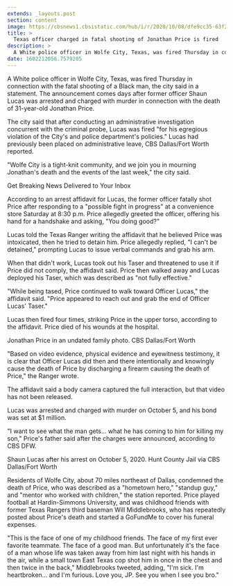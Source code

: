 ```yaml
--- 
extends: _layouts.post 
section: content 
image: https://cbsnews1.cbsistatic.com/hub/i/r/2020/10/08/dfe9cc35-63f2-453b-90e5-149642e3faf1/thumbnail/1200x630/b17d2a3a036983045602c6e6899dc160/gettyimages-1228918345.jpg 
title: > 
  Texas officer charged in fatal shooting of Jonathan Price is fired 
description: > 
  A White police officer in Wolfe City, Texas, was fired Thursday in connection with the fatal shooting of a Black man, the city said in a statement.The announcement comes days after former officer Shaun Lucas was arrested and charged with murder in connection with the death of 31-year-old Jonathan Price.Lucas told the Texas Ranger writing the affidavit that he believed Price was intoxicated, then he tried to detain him."While being tased, Price continued to walk toward Officer Lucas," the affidavit said."Price appeared to reach out and grab the end of Officer Lucas' Taser." 
date: 1602212056.7579205 
--- 
```

A White police officer in Wolfe City, Texas, was fired Thursday in connection with the fatal shooting of a Black man, the city said in a statement. The announcement comes days after former officer Shaun Lucas was arrested and charged with murder in connection with the death of 31-year-old Jonathan Price.

The city said that after conducting an administrative investigation concurrent with the criminal probe, Lucas was fired "for his egregious violation of the City's and police department's policies." Lucas had previously been placed on administrative leave, CBS Dallas/Fort Worth reported.

"Wolfe City is a tight-knit community, and we join you in mourning Jonathan's death and the events of the last week," the city said.

Get Breaking News Delivered to Your Inbox

According to an arrest affidavit for Lucas, the former officer fatally shot Price after responding to a "possible fight in progress" at a convenience store Saturday at 8:30 p.m. Price allegedly greeted the officer, offering his hand for a handshake and asking, "You doing good?"

Lucas told the Texas Ranger writing the affidavit that he believed Price was intoxicated, then he tried to detain him. Price allegedly replied, "I can't be detained," prompting Lucas to issue verbal commands and grab his arm.

When that didn't work, Lucas took out his Taser and threatened to use it if Price did not comply, the affidavit said. Price then walked away and Lucas deployed his Taser, which was described as "not fully effective."

"While being tased, Price continued to walk toward Officer Lucas," the affidavit said. "Price appeared to reach out and grab the end of Officer Lucas' Taser."

Lucas then fired four times, striking Price in the upper torso, according to the affidavit. Price died of his wounds at the hospital.

Jonathan Price in an undated family photo. CBS Dallas/Fort Worth

"Based on video evidence, physical evidence and eyewitness testimony, it is clear that Officer Lucas did then and there intentionally and knowingly cause the death of Price by discharging a firearm causing the death of Price," the Ranger wrote.

The affidavit said a body camera captured the full interaction, but that video has not been released.

Lucas was arrested and charged with murder on October 5, and his bond was set at $1 million.

"I want to see what the man gets… what he has coming to him for killing my son," Price's father said after the charges were announced, according to CBS DFW.

Shaun Lucas after his arrest on October 5, 2020. Hunt County Jail via CBS Dallas/Fort Worth

Residents of Wolfe City, about 70 miles northeast of Dallas, condemned the death of Price, who was described as a "hometown hero," "standup guy," and "mentor who worked with children," the station reported. Price played football at Hardin-Simmons University, and was childhood friends with former Texas Rangers third baseman Will Middlebrooks, who has repeatedly posted about Price's death and started a GoFundMe to cover his funeral expenses.

"This is the face of one of my childhood friends. The face of my first ever favorite teammate. The face of a good man. But unfortunately it's the face of a man whose life was taken away from him last night with his hands in the air, while a small town East Texas cop shot him in once in the chest and then twice in the back," Middlebrooks tweeted, adding, "I'm sick. I'm heartbroken... and I'm furious. Love you, JP. See you when I see you bro."